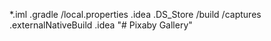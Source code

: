 *.iml
.gradle
/local.properties
.idea
.DS_Store
/build
/captures
.externalNativeBuild
.idea
"# Pixaby Gallery" 
